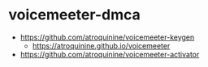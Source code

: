 # voicemeeter-dmca

* <https://github.com/atroquinine/voicemeeter-keygen>
  * <https://atroquinine.github.io/voicemeeter>
* <https://github.com/atroquinine/voicemeeter-activator>
